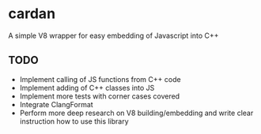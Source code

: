 # cardan
A simple V8 wrapper for easy embedding of Javascript into C++

## TODO
* Implement calling of JS functions from C++ code
* Implement adding of C++ classes into JS
* Implement more tests with corner cases covered
* Integrate ClangFormat
* Perform more deep research on V8 building/embedding and write clear instruction how to use this library
